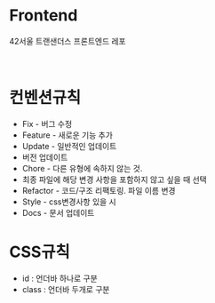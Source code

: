 # Frontend

42서울 트랜샌더스 프론트엔드 레포

<br/>

# 컨벤션규칙

- Fix - 버그 수정
- Feature - 새로운 기능 추가
- Update - 일반적인 업데이트
- 버전 업데이트
- Chore - 다른 유형에 속하지 않는 것.
- 최종 파일에 해당 변경 사항을 포함하지 않고 싶을 때 선택
- Refactor - 코드/구조 리팩토링. 파일 이름 변경
- Style - css변경사항 있을 시
- Docs - 문서 업데이트


# CSS규칙
- id : 언더바 하나로 구분
- class : 언더바 두개로 구분

